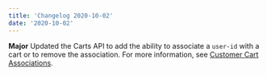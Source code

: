 ```yaml
---
title: 'Changelog 2020-10-02'
date: '2020-10-02'
---
```

**Major**  Updated the Carts API to add the ability to associate a `user-id` with a cart or to remove the association. For more information, see [Customer Cart Associations](/docs/commerce-cloud/carts/customer-cart-associations).
